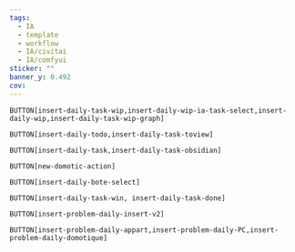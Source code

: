 ```yaml
---
tags:
  - IA
  - template
  - workflow
  - IA/civitai
  - IA/comfyui
sticker: ""
banner_y: 0.492
cov:
---
```


`BUTTON[insert-daily-task-wip,insert-daily-wip-ia-task-select,insert-daily-wip,insert-daily-task-wip-graph]`

`BUTTON[insert-daily-todo,insert-daily-task-toview]`

`BUTTON[insert-daily-task,insert-daily-task-obsidian]`

 `BUTTON[new-domotic-action]`  

`BUTTON[insert-daily-bote-select]`

`BUTTON[insert-daily-task-win, insert-daily-task-done]`

`BUTTON[insert-problem-daily-insert-v2]`

`BUTTON[insert-problem-daily-appart,insert-problem-daily-PC,insert-problem-daily-domotique]`
